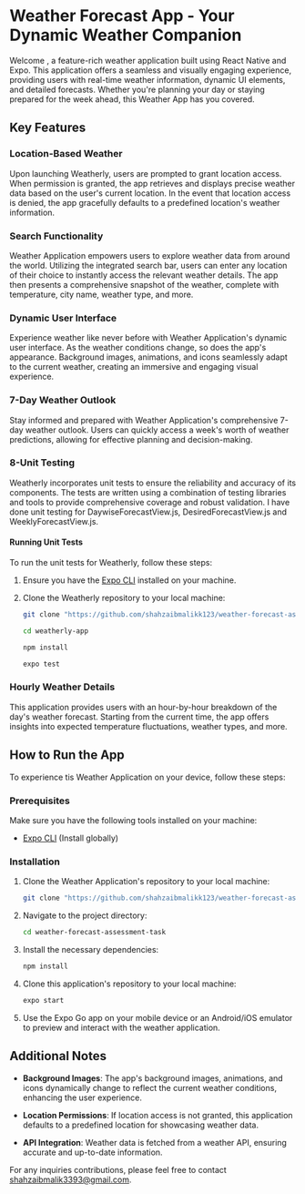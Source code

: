 # Weather Forecast App - Your Dynamic Weather Companion

Welcome , a feature-rich weather application built using React Native and Expo. This application offers a seamless and visually engaging experience, providing users with real-time weather information, dynamic UI elements, and detailed forecasts. Whether you're planning your day or staying prepared for the week ahead, this Weather App has you covered.

## Key Features

### Location-Based Weather

Upon launching Weatherly, users are prompted to grant location access. When permission is granted, the app retrieves and displays precise weather data based on the user's current location. In the event that location access is denied, the app gracefully defaults to a predefined location's weather information.

### Search Functionality

Weather Application empowers users to explore weather data from around the world. Utilizing the integrated search bar, users can enter any location of their choice to instantly access the relevant weather details. The app then presents a comprehensive snapshot of the weather, complete with temperature, city name, weather type, and more.

### Dynamic User Interface

Experience weather like never before with Weather Application's dynamic user interface. As the weather conditions change, so does the app's appearance. Background images, animations, and icons seamlessly adapt to the current weather, creating an immersive and engaging visual experience.

### 7-Day Weather Outlook

Stay informed and prepared with Weather Application's comprehensive 7-day weather outlook. Users can quickly access a week's worth of weather predictions, allowing for effective planning and decision-making.

### 8-Unit Testing

Weatherly incorporates unit tests to ensure the reliability and accuracy of its components. The tests are written using a combination of testing libraries and tools to provide comprehensive coverage and robust validation. I have done unit testing for DaywiseForecastView.js, DesiredForecastView.js and WeeklyForecastView.js.

#### Running Unit Tests

To run the unit tests for Weatherly, follow these steps:

1. Ensure you have the [Expo CLI](https://docs.expo.dev/workflow/expo-cli/) installed on your machine.

2. Clone the Weatherly repository to your local machine:

   ```bash
   git clone "https://github.com/shahzaibmalikk123/weather-forecast-assessment-task.git"

   cd weatherly-app

   npm install

   expo test
   ```

### Hourly Weather Details

This application provides users with an hour-by-hour breakdown of the day's weather forecast. Starting from the current time, the app offers insights into expected temperature fluctuations, weather types, and more.

## How to Run the App

To experience tis Weather Application on your device, follow these steps:

### Prerequisites

Make sure you have the following tools installed on your machine:

- [Expo CLI](https://docs.expo.dev/workflow/expo-cli/) (Install globally)

### Installation

1. Clone the Weather Application's repository to your local machine:

   ```bash
   git clone "https://github.com/shahzaibmalikk123/weather-forecast-assessment-task.git"

   ```

2. Navigate to the project directory:

   ```bash
   cd weather-forecast-assessment-task

   ```

3. Install the necessary dependencies:

   ```bash
   npm install

   ```

4. Clone this application's repository to your local machine:

   ```bash
   expo start

   ```

5. Use the Expo Go app on your mobile device or an Android/iOS emulator to preview and interact with the weather application.

## Additional Notes

- **Background Images**: The app's background images, animations, and icons dynamically change to reflect the current weather conditions, enhancing the user experience.

- **Location Permissions**: If location access is not granted, this application defaults to a predefined location for showcasing weather data.

- **API Integration**: Weather data is fetched from a weather API, ensuring accurate and up-to-date information.

For any inquiries contributions, please feel free to contact [shahzaibmalik3393@gmail.com](mailto:shahzaibmalik3393@gmail.com).
